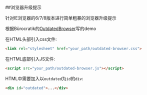 ##浏览器升级提示

针对IE浏览器的6/7/8版本进行简单粗暴的浏览器升级提示

根据Bürocratik的[OutdatedBrowser](https://github.com/burocratik/Outdated-Browser)写的demo


在HTML头部引入css文件:

```html
<link rel="stylesheet" href="your_path/outdated-browser.css">
```

在HTML底部引入JS文件:

```html
<script src="your_path/outdated-browser.js"></script>
```

HTML中需要加入以`outdated`为`id`的`div`:

```html
<div id="outdated">...</div>
```








